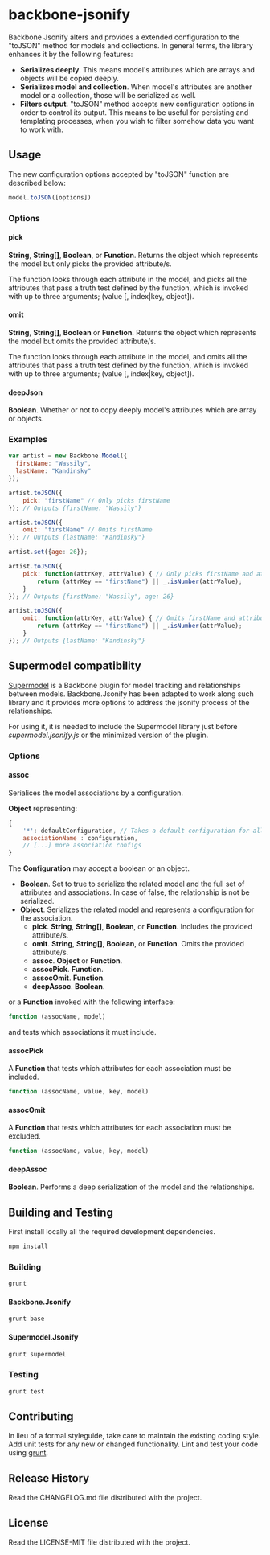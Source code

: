 # backbone-jsonify

Backbone Jsonify alters and provides a extended configuration to the "toJSON" method for models and collections. In general terms, the library enhances it by the following features: 

* **Serializes deeply**. This means model's attributes which are arrays and objects will be copied deeply.
* **Serializes model and collection**. When model's attributes are another model or a collection, those will be serialized as well.
* **Filters output**. "toJSON" method accepts new configuration options in order to control its output. This means to be useful for persisting and templating processes, when you wish to filter somehow data you want to work with.

## Usage
The new configuration options accepted by "toJSON" function are described below:
```javascript
model.toJSON([options]) 
```

### Options

#### pick


**String**, **String[]**, **Boolean**, or **Function**. Returns the object which represents the model but only picks the provided attribute/s. 

The function looks through each attribute in the model, and picks all the attributes that pass a truth test defined by the function, which is invoked with up to three arguments; (value [, index|key, object]).

#### omit

**String**, **String[]**, **Boolean** or **Function**. Returns the object which represents the model but omits the provided attribute/s.

The function looks through each attribute in the model, and omits all the attributes that pass a truth test defined by the function, which is invoked with up to three arguments; (value [, index|key, object]).

#### deepJson

**Boolean**. Whether or not to copy deeply model's attributes which are array or objects.

### Examples
```javascript
var artist = new Backbone.Model({
  firstName: "Wassily",
  lastName: "Kandinsky"
});

artist.toJSON({
	pick: "firstName" // Only picks firstName
}); // Outputs {firstName: "Wassily"}

artist.toJSON({
	omit: "firstName" // Omits firstName
}); // Outputs {lastName: "Kandinsky"}

artist.set({age: 26});

artist.toJSON({
	pick: function(attrKey, attrValue) { // Only picks firstName and attribute values that are numbers
        return (attrKey == "firstName") || _.isNumber(attrValue);
    }
}); // Outputs {firstName: "Wassily", age: 26}

artist.toJSON({
	omit: function(attrKey, attrValue) { // Omits firstName and attribute values that are numbers
        return (attrKey == "firstName") || _.isNumber(attrValue);
    }
}); // Outputs {lastName: "Kandinsky"}

```
## Supermodel compatibility
[Supermodel](http://pathable.github.io/supermodel/) is a Backbone plugin for model tracking and relationships between models. Backbone.Jsonify has been adapted to work along such library and it provides more options to address the jsonify process of the relationships.

For using it, it is needed to include the Supermodel library just before *supermodel.jsonify.js* or the minimized version of the plugin.

### Options

#### assoc
Serialices the model associations by a configuration.

**Object** representing:

```javascript
{
	'*': defaultConfiguration, // Takes a default configuration for all associations (optional)
	associationName : configuration,
    // [...] more association configs
}
```

The **Configuration** may accept a boolean or an object.

* **Boolean**. Set to true to serialize the related model and the full set of attributes and associations. In case of false, the relationship is not be serialized.
* **Object**. Serializes the related model and represents a configuration for the association.
  * **pick**. **String**, **String[]**, **Boolean**, or **Function**.  Includes the provided attribute/s.
  * **omit**. **String**, **String[]**, **Boolean**, or **Function**. Omits the provided attribute/s.
  * **assoc**. **Object** or **Function**.
  * **assocPick**. **Function**.
  * **assocOmit**. **Function**.
  * **deepAssoc**. **Boolean**.
 
or a **Function** invoked with the following interface:


```javascript
function (assocName, model)
```
and tests which associations it must include.

#### assocPick
A **Function** that tests which attributes for each association must be included.

```javascript
function (assocName, value, key, model)
```
#### assocOmit
A **Function** that tests which attributes for each association must be excluded.

```javascript
function (assocName, value, key, model)
```
#### deepAssoc
**Boolean**. Performs a deep serialization of the model and the relationships.

## Building and Testing
First install locally all the required development dependencies.
```bash
npm install
```

### Building
```bash
grunt
```
#### Backbone.Jsonify

```bash
grunt base
```

#### Supermodel.Jsonify
```bash
grunt supermodel
```

### Testing
```bash
grunt test
```

## Contributing
In lieu of a formal styleguide, take care to maintain the existing
coding style.
Add unit tests for any new or changed functionality. Lint and test your
code using [grunt](https://github.com/cowboy/grunt).

## Release History
Read the CHANGELOG.md file distributed with the project.

## License
Read the LICENSE-MIT file distributed with the project.

